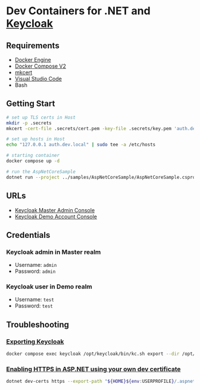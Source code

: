 # Dev Containers for .NET and [Keycloak](https://www.keycloak.org)

## Requirements

- [Docker Engine](https://docs.docker.com/install/)
- [Docker Compose V2](https://docs.docker.com/compose/cli-command/)
- [mkcert](https://github.com/FiloSottile/mkcert)
- [Visual Studio Code](https://code.visualstudio.com/)
- Bash

## Getting Start

```sh
# set up TLS certs in Host
mkdir -p .secrets
mkcert -cert-file .secrets/cert.pem -key-file .secrets/key.pem 'auth.dev.local'

# set up hosts in Host
echo "127.0.0.1 auth.dev.local" | sudo tee -a /etc/hosts

# starting container
docker compose up -d

# run the AspNetCoreSample
dotnet run --project ../samples/AspNetCoreSample/AspNetCoreSample.csproj
```

## URLs

- [Keycloak Master Admin Console](https://auth.dev.local:8443/admin/master/console)
- [Keycloak Demo Account Console](https://auth.dev.local:8443/realms/demo/account)

## Credentials

### Keycloak admin in Master realm

- Username: `admin`
- Password: `admin`

### Keycloak user in Demo realm

- Username: `test`
- Password: `test`

## Troubleshooting

### [Exporting Keycloak](https://www.keycloak.org/server/importExport)

```sh
docker compose exec keycloak /opt/keycloak/bin/kc.sh export --dir /opt/keycloak/data/export/ --realm demo
```

### [Enabling HTTPS in ASP.NET using your own dev certificate](https://learn.microsoft.com/aspnet/core/security/docker-compose-https)

```sh
dotnet dev-certs https --export-path "${HOME}${env:USERPROFILE}/.aspnet/https/aspnetapp.pem" --format Pem --no-password
```
